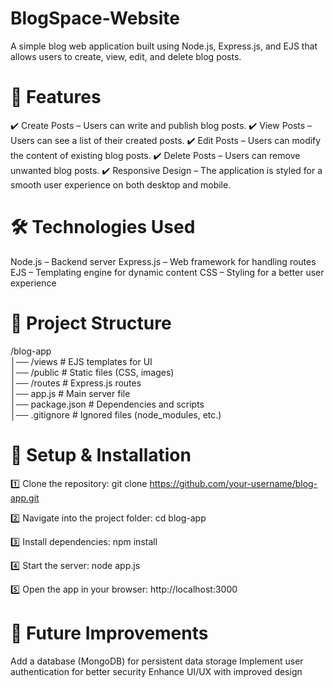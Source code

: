 # BlogSpace-Website

A simple blog web application built using Node.js, Express.js, and EJS that allows users to create, view, edit, and delete blog posts.

# 📌 Features
  ✔️ Create Posts – Users can write and publish blog posts.
  ✔️ View Posts – Users can see a list of their created posts.
  ✔️ Edit Posts – Users can modify the content of existing blog posts.
  ✔️ Delete Posts – Users can remove unwanted blog posts.
  ✔️ Responsive Design – The application is styled for a smooth user experience on both desktop and mobile.

# 🛠️ Technologies Used
  Node.js – Backend server
  Express.js – Web framework for handling routes
  EJS – Templating engine for dynamic content
  CSS – Styling for a better user experience

# 📂 Project Structure
  /blog-app  
  │── /views          # EJS templates for UI  
  │── /public         # Static files (CSS, images)  
  │── /routes         # Express.js routes  
  │── app.js          # Main server file  
  │── package.json    # Dependencies and scripts  
  │── .gitignore      # Ignored files (node_modules, etc.)  


# 🚀 Setup & Installation

  1️⃣ Clone the repository:
  git clone https://github.com/your-username/blog-app.git
  
  2️⃣ Navigate into the project folder:
  cd blog-app
  
  3️⃣ Install dependencies:
  npm install
  
  4️⃣ Start the server:
  node app.js
  
  5️⃣ Open the app in your browser:
  http://localhost:3000


# 📝 Future Improvements
  Add a database (MongoDB) for persistent data storage
  Implement user authentication for better security
  Enhance UI/UX with improved design





